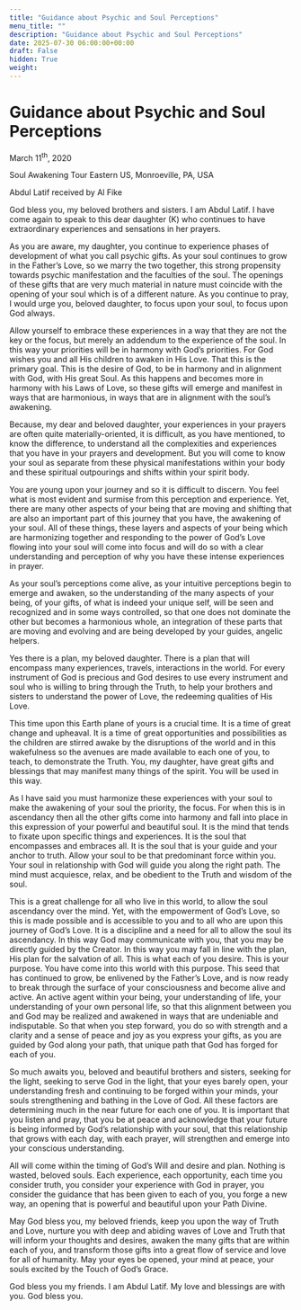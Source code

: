 ```yaml
---
title: "Guidance about Psychic and Soul Perceptions"
menu_title: ""
description: "Guidance about Psychic and Soul Perceptions"
date: 2025-07-30 06:00:00+00:00
draft: False
hidden: True
weight:
---
```

# Guidance about Psychic and Soul Perceptions

March 11<sup>th</sup>, 2020

Soul Awakening Tour Eastern US, Monroeville, PA, USA

Abdul Latif received by Al Fike

God bless you, my beloved brothers and sisters. I am Abdul Latif. I have come again to speak to this dear daughter (K) who continues to have extraordinary experiences and sensations in her prayers.

As you are aware, my daughter, you continue to experience phases of development of what you call psychic gifts. As your soul continues to grow in the Father’s Love, so we marry the two together, this strong propensity towards psychic manifestation and the faculties of the soul. The openings of these gifts that are very much material in nature must coincide with the opening of your soul which is of a different nature. As you continue to pray, I would urge you, beloved daughter, to focus upon your soul, to focus upon God always.

Allow yourself to embrace these experiences in a way that they are not the key or the focus, but merely an addendum to the experience of the soul. In this way your priorities will be in harmony with God’s priorities. For God wishes you and all His children to awaken in His Love. That this is the primary goal. This is the desire of God, to be in harmony and in alignment with God, with His great Soul. As this happens and becomes more in harmony with his Laws of Love, so these gifts will emerge and manifest in ways that are harmonious, in ways that are in alignment with the soul’s awakening.

Because, my dear and beloved daughter, your experiences in your prayers are often quite materially-oriented, it is difficult, as you have mentioned, to know the difference, to understand all the complexities and experiences that you have in your prayers and development. But you will come to know your soul as separate from these physical manifestations within your body and these spiritual outpourings and shifts within your spirit body.

You are young upon your journey and so it is difficult to discern. You feel what is most evident and surmise from this perception and experience. Yet, there are many other aspects of your being that are moving and shifting that are also an important part of this journey that you have, the awakening of your soul. All of these things, these layers and aspects of your being which are harmonizing together and responding to the power of God’s Love flowing into your soul will come into focus and will do so with a clear understanding and perception of why you have these intense experiences in prayer.

As your soul’s perceptions come alive, as your intuitive perceptions begin to emerge and awaken, so the understanding of the many aspects of your being, of your gifts, of what is indeed your unique self, will be seen and recognized and in some ways controlled, so that one does not dominate the other but becomes a harmonious whole, an integration of these parts that are moving and evolving and are being developed by your guides, angelic helpers.

Yes there is a plan, my beloved daughter. There is a plan that will encompass many experiences, travels, interactions in the world. For every instrument of God is precious and God desires to use every instrument and soul who is willing to bring through the Truth, to help your brothers and sisters to understand the power of Love, the redeeming qualities of His Love.

This time upon this Earth plane of yours is a crucial time. It is a time of great change and upheaval. It is a time of great opportunities and possibilities as the children are stirred awake by the disruptions of the world and in this wakefulness so the avenues are made available to each one of you, to teach, to demonstrate the Truth. You, my daughter, have great gifts and blessings that may manifest many things of the spirit. You will be used in this way.

As I have said you must harmonize these experiences with your soul to make the awakening of your soul the priority, the focus. For when this is in ascendancy then all the other gifts come into harmony and fall into place in this expression of your powerful and beautiful soul. It is the mind that tends to fixate upon specific things and experiences. It is the soul that encompasses and embraces all. It is the soul that is your guide and your anchor to truth. Allow your soul to be that predominant force within you. Your soul in relationship with God will guide you along the right path. The mind must acquiesce, relax, and be obedient to the Truth and wisdom of the soul.

This is a great challenge for all who live in this world, to allow the soul ascendancy over the mind. Yet, with the empowerment of God’s Love, so this is made possible and is accessible to you and to all who are upon this journey of God’s Love. It is a discipline and a need for all to allow the soul its ascendancy. In this way God may communicate with you, that you may be directly guided by the Creator. In this way you may fall in line with the plan, His plan for the salvation of all. This is what each of you desire. This is your purpose. You have come into this world with this purpose. This seed that has continued to grow, be enlivened by the Father’s Love, and is now ready to break through the surface of your consciousness and become alive and active. An active agent within your being, your understanding of life, your understanding of your own personal life, so that this alignment between you and God may be realized and awakened in ways that are undeniable and indisputable. So that when you step forward, you do so with strength and a clarity and a sense of peace and joy as you express your gifts, as you are guided by God along your path, that unique path that God has forged for each of you.

So much awaits you, beloved and beautiful brothers and sisters, seeking for the light, seeking to serve God in the light, that your eyes barely open, your understanding fresh and continuing to be forged within your minds, your souls strengthening and bathing in the Love of God. All these factors are determining much in the near future for each one of you. It is important that you listen and pray, that you be at peace and acknowledge that your future is being informed by God’s relationship with your soul, that this relationship that grows with each day, with each prayer, will strengthen and emerge into your conscious understanding.

All will come within the timing of God’s Will and desire and plan. Nothing is wasted, beloved souls. Each experience, each opportunity, each time you consider truth, you consider your experience with God in prayer, you consider the guidance that has been given to each of you, you forge a new way, an opening that is powerful and beautiful upon your Path Divine.

May God bless you, my beloved friends, keep you upon the way of Truth and Love, nurture you with deep and abiding waves of Love and Truth that will inform your thoughts and desires, awaken the many gifts that are within each of you, and transform those gifts into a great flow of service and love for all of humanity. May your eyes be opened, your mind at peace, your souls excited by the Touch of God’s Grace.

God bless you my friends. I am Abdul Latif. My love and blessings are with you. God bless you.
